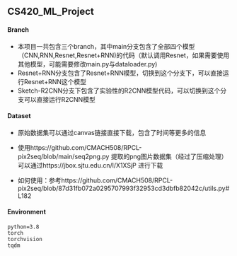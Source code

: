 ## CS420_ML_Project

#### Branch
* 本项目一共包含三个branch，其中main分支包含了全部四个模型（CNN,RNN,Resnet,Resnet+RNN)的代码（默认调用Resnet，如果需要使用其他模型，可能需要修改main.py与dataloader.py)
* Resnet+RNN分支包含了Resnet+RNN模型，切换到这个分支下，可以直接运行Resnet+RNN这个模型
* Sketch-R2CNN分支下包含了实验性的R2CNN模型代码，可以切换到这个分支可以直接运行R2CNN模型

#### Dataset

* 原始数据集可以通过canvas链接直接下载，包含了时间等更多的信息

* 使用https://github.com/CMACH508/RPCL-pix2seq/blob/main/seq2png.py 提取的png图片数据集（经过了压缩处理）可以通过https://jbox.sjtu.edu.cn/l/X1XSjP 进行下载

* 如何使用：参考https://github.com/CMACH508/RPCL-pix2seq/blob/87d31fb072a0295707993f32953cd3dbfb82042c/utils.py#L182

#### Environment

```
python=3.8
torch
torchvision
tqdm
```

